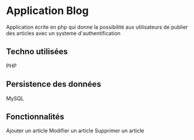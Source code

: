 # Application Blog
Application écrite en php qui donne la possibilité aux utilisateurs de publier des articles avec un systeme d'authentification
## Techno utilisées
PHP
## Persistence des données
MySQL
## Fonctionnalités
Ajouter un article
Modifier un article
Supprimer un article

